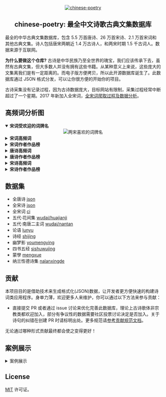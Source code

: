 <p align="center">
  <a href="https://github.com/chinese-poetry/chinese-poetry">
      <img src="https://avatars3.githubusercontent.com/u/30764933?s=200&v=4" alt="chinese-poetry">
  </a>
</p>

<h2 align="center">chinese-poetry: 最全中文诗歌古典文集数据库</h2>




最全的中华古典文集数据库，包含 5.5 万首唐诗、26 万首宋诗、2.1 万首宋词和其他古典文集。诗人包括唐宋两朝近 1.4 万古诗人，和两宋时期 1.5 千古词人。数据来源于互联网。

**为什么要做这个仓库?** 古诗是中华民族乃至全世界的瑰宝，我们应该传承下去，虽然有古典文集，但大多数人并没有拥有这些书籍。从某种意义上来说，这些庞大的文集离我们是有一定距离的。而电子版方便拷贝，所以此开源数据库诞生了。此数据库通过 JSON 格式分发，可以让你很方便的开始你的项目。

古诗采集没有记录过程，因为古诗数据庞大，目标网站有限制，采集过程经常中断超过了一个星期。2017 年新加入全宋词，[全宋词爬取过程及数据分析](https://jackeygao.github.io/r/words/crawl-ci.html)。

## 高频词分析图

<details open>
  <summary><b>宋词受欢迎的词牌名</b></summary>

<div align="center">
<img src="https://raw.githubusercontent.com/jackeygao/chinese-poetry/master/images/ci_rhythmic_topK.png" alt="两宋喜欢的词牌名">
</div>
</details>

<details>
  <summary><b>宋词高频词</b></summary>
  <img src="https://raw.githubusercontent.com/jackeygao/chinese-poetry/master/images/ci_words_topK.png" alt="宋词高频词" style="max-width:100%;">
</details>

<details>
  <summary><b>宋词作者作品榜</b></summary>
  <img src="https://raw.githubusercontent.com/jackeygao/chinese-poetry/master/images/ci_author_topK.png" alt="宋词作者作品榜" style="max-width:100%;">
</details>

<details>
  <summary><b>唐诗高频词</b></summary>
  <img src="https://raw.githubusercontent.com/jackeygao/chinese-poetry/master/images/tang_text_topK.png" alt="唐诗高频词" style="max-width:100%;">
</details>

<details>
  <summary><b>唐诗作者作品榜</b></summary>
  <img src="https://raw.githubusercontent.com/jackeygao/chinese-poetry/master/images/tang_author_topK.png" alt="唐诗作者作品榜" style="max-width:100%;">
</details>

<details>
  <summary><b>宋诗高频词</b></summary>
  <img src="https://raw.githubusercontent.com/jackeygao/chinese-poetry/master/images/song_text_topK.png" alt="宋诗高频词" style="max-width:100%;">
</details>

<details>
  <summary><b>宋诗作者作品榜</b></summary>
  <img src="https://raw.githubusercontent.com/jackeygao/chinese-poetry/master/images/song_author_topK.png" alt="宋诗作者作品榜" style="max-width:100%;">
</details>

## 数据集

- 全唐诗 [json](./json)
- 全宋诗 [json](./json)
- 全宋词 [ci](./ci)
- 五代·花间集 [wudai/huajianji](./wudai/huajianji)
- 五代·南唐二主词 [wudai/nantan](./wudai/nantang)
- 论语 [lunyu](./lunyu)
- 诗经 [shijing](./shijing)
- 幽梦影 [youmengying](./youmengying)
- 四书五经 [sishuwujing](./sishuwujing)
- 蒙學 [mengxue](./mengxue)
- 纳兰性德诗集 [nalanxingde](./nalanxingde)


## 贡献

本项目目的是借助技术来生成格式化(JSON)数据，让开发者更方便快速的构建诗词类应用程序。身单力薄，欢迎更多人来维护，你可以通过以下方法来参与贡献：

- 直接提交 PR 或者通过 issue 讨论来优化完善此数据库，理论上古诗歌体非宗教类都欢迎加入，部分有争议性的数据需要社区投票讨论决定是否加入。关于诗句的纠错在创建 PR 时请标明出处。更多规范请[参考贡献规范文档](https://github.com/chinese-poetry/chinese-poetry/wiki/%E5%8F%82%E4%B8%8E%E8%B4%A1%E7%8C%AE%E8%A7%84%E8%8C%83)。



无论通过哪种形式贡献最终都会使之变得更好！





## 案例展示

<details>
  <summary>案例展示</summary>
  
- [PeoTik 诗词wordle](https://peotik.com/) 诗词解谜小游戏
- [中文诗歌主页](https://shici.store)是一个基于浏览器的诗词网站，包含唐诗三百首、宋词三百首等文集。
- [animalize](https://github.com/animalize) **/** [QuanTangshi](https://github.com/animalize/QuanTangshi)  *离线全唐诗 Android*
- [justdark](https://github.com/justdark) **/** [pytorch-poetry-gen](https://github.com/justdark/pytorch-poetry-gen)  *a char-RNN based on pytorch*
- [Clover27](https://github.com/Clover27) **/** [ancient-Chinese-poem-generator](https://github.com/Clover27/ancient-Chinese-poem-generator)  *Ancient-Chinese-Poem-Generator*
- [chinese-poetry](https://github.com/chinese-poetry) **/** [poetry-calendar](http://shici.store/poetry-calendar/)  *诗词周历*
- [chenyuntc](https://github.com/chenyuntc) **/** [pytorch-book](https://github.com/chenyuntc/pytorch-book/blob/master/chapter9-神经网络写诗(CharRNN)/) *简体唐诗生成(char-RNN)，可生成藏头诗，自定义诗歌意境，前缀等。*
- [okcy1016](https://github.com/okcy1016) **/** [poetry-desktop](https://github.com/okcy1016/poetry-desktop/) *诗词桌面*
- [huangjianke](https://github.com/huangjianke) **/** [weapp-poem](https://github.com/huangjianke/weapp-poem/) *诗词墨客 小程序版*
- [汉字之美](https://hz.xusenlin.com/) *汉字之美是一个方便查询的诗词网站，简洁干净，方便使用。*
- [PaddlePaddle](https://github.com/PaddlePaddle) **/** [PaddleNLP](https://github.com/PaddlePaddle/PaddleNLP#%E4%BA%A4%E4%BA%92%E5%BC%8Fnotebook%E6%95%99%E7%A8%8B) *基于ERNIE-GEN(Transformer)的深度学习诗词生成，可自行修改逻辑来生成多种诗词风格。*

</details>

## License

[MIT](https://github.com/chinese-poetry/chinese-poetry/blob/master/LICENSE) 许可证。
